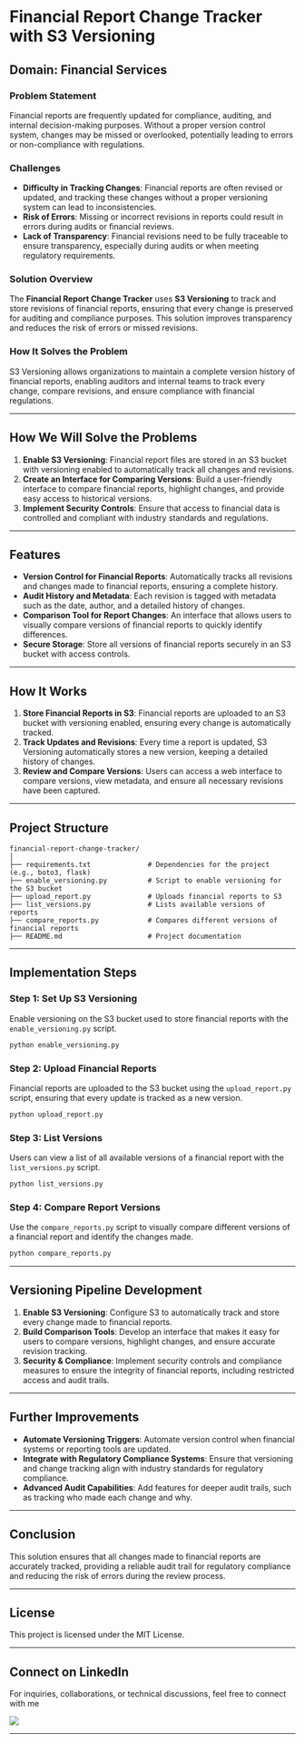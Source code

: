 # **Financial Report Change Tracker with S3 Versioning**

## **Domain**: Financial Services

### **Problem Statement**
Financial reports are frequently updated for compliance, auditing, and internal decision-making purposes. Without a proper version control system, changes may be missed or overlooked, potentially leading to errors or non-compliance with regulations.

### **Challenges**
- **Difficulty in Tracking Changes**: Financial reports are often revised or updated, and tracking these changes without a proper versioning system can lead to inconsistencies.
- **Risk of Errors**: Missing or incorrect revisions in reports could result in errors during audits or financial reviews.
- **Lack of Transparency**: Financial revisions need to be fully traceable to ensure transparency, especially during audits or when meeting regulatory requirements.

### **Solution Overview**
The **Financial Report Change Tracker** uses **S3 Versioning** to track and store revisions of financial reports, ensuring that every change is preserved for auditing and compliance purposes. This solution improves transparency and reduces the risk of errors or missed revisions.

### **How It Solves the Problem**
S3 Versioning allows organizations to maintain a complete version history of financial reports, enabling auditors and internal teams to track every change, compare revisions, and ensure compliance with financial regulations.

---

## **How We Will Solve the Problems**

1. **Enable S3 Versioning**: Financial report files are stored in an S3 bucket with versioning enabled to automatically track all changes and revisions.
2. **Create an Interface for Comparing Versions**: Build a user-friendly interface to compare financial reports, highlight changes, and provide easy access to historical versions.
3. **Implement Security Controls**: Ensure that access to financial data is controlled and compliant with industry standards and regulations.

---

## **Features**
- **Version Control for Financial Reports**: Automatically tracks all revisions and changes made to financial reports, ensuring a complete history.
- **Audit History and Metadata**: Each revision is tagged with metadata such as the date, author, and a detailed history of changes.
- **Comparison Tool for Report Changes**: An interface that allows users to visually compare versions of financial reports to quickly identify differences.
- **Secure Storage**: Store all versions of financial reports securely in an S3 bucket with access controls.

---

## **How It Works**

1. **Store Financial Reports in S3**: Financial reports are uploaded to an S3 bucket with versioning enabled, ensuring every change is automatically tracked.
2. **Track Updates and Revisions**: Every time a report is updated, S3 Versioning automatically stores a new version, keeping a detailed history of changes.
3. **Review and Compare Versions**: Users can access a web interface to compare versions, view metadata, and ensure all necessary revisions have been captured.
   
---

## **Project Structure**

```plaintext
financial-report-change-tracker/
│
├── requirements.txt              # Dependencies for the project (e.g., boto3, flask)
├── enable_versioning.py          # Script to enable versioning for the S3 bucket
├── upload_report.py              # Uploads financial reports to S3
├── list_versions.py              # Lists available versions of reports
├── compare_reports.py            # Compares different versions of financial reports
├── README.md                     # Project documentation
```

---

## **Implementation Steps**

### **Step 1: Set Up S3 Versioning**
Enable versioning on the S3 bucket used to store financial reports with the `enable_versioning.py` script.

```bash
python enable_versioning.py
```

### **Step 2: Upload Financial Reports**
Financial reports are uploaded to the S3 bucket using the `upload_report.py` script, ensuring that every update is tracked as a new version.

```bash
python upload_report.py
```

### **Step 3: List Versions**
Users can view a list of all available versions of a financial report with the `list_versions.py` script.

```bash
python list_versions.py
```

### **Step 4: Compare Report Versions**
Use the `compare_reports.py` script to visually compare different versions of a financial report and identify the changes made.

```bash
python compare_reports.py
```

---

## **Versioning Pipeline Development**

1. **Enable S3 Versioning**: Configure S3 to automatically track and store every change made to financial reports.
2. **Build Comparison Tools**: Develop an interface that makes it easy for users to compare versions, highlight changes, and ensure accurate revision tracking.
3. **Security & Compliance**: Implement security controls and compliance measures to ensure the integrity of financial reports, including restricted access and audit trails.

---

## **Further Improvements**
- **Automate Versioning Triggers**: Automate version control when financial systems or reporting tools are updated.
- **Integrate with Regulatory Compliance Systems**: Ensure that versioning and change tracking align with industry standards for regulatory compliance.
- **Advanced Audit Capabilities**: Add features for deeper audit trails, such as tracking who made each change and why.

---

## **Conclusion**
This solution ensures that all changes made to financial reports are accurately tracked, providing a reliable audit trail for regulatory compliance and reducing the risk of errors during the review process.

---

## **License**

This project is licensed under the MIT License.

---

## **Connect on LinkedIn**

For inquiries, collaborations, or technical discussions, feel free to connect with me

[<img src="https://img.shields.io/badge/LinkedIn-0077B5?style=for-the-badge&logo=linkedin&logoColor=white" />](https://www.linkedin.com/in/praveennarasimman/)

---
